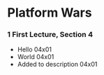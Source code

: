 # Platform Wars

### 1 First Lecture, Section 4 ###

+ Hello 04x01
+ World 04x01
+ Added to description 04x01
